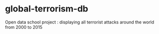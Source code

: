 # global-terrorism-db
Open data school project : displaying all terrorist attacks around the world from 2000 to 2015

